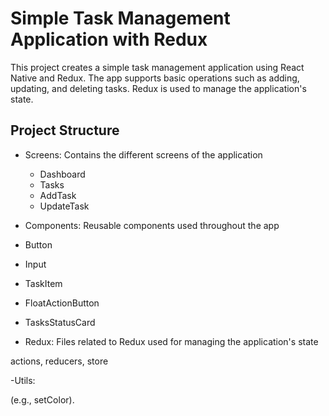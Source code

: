 # Simple Task Management Application with Redux

This project creates a simple task management application using React Native and Redux. The app supports basic operations such as adding, updating, and deleting tasks. Redux is used to manage the application's state.

## Project Structure

- Screens: Contains the different screens of the application

  - Dashboard
  - Tasks
  - AddTask
  - UpdateTask

- Components: Reusable components used throughout the app

- Button
- Input
- TaskItem
- FloatActionButton
- TasksStatusCard

- Redux: Files related to Redux used for managing the application's state

actions, reducers, store

-Utils:

(e.g., setColor).
